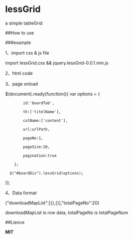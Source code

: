 # lessGrid
a simple tableGrid

##How to use

###example

1、import css & js file

  import lessGrid.css && jquery.lessGrid-0.0.1.min.js


2、html code

 <div id="boardDiv" style="margin-top:0px;"></div>

3、page onload

$(document).ready(function(){
	 var options = {
	 
			id:'boardTab',
			
			th:['titelName'],
			
			colName:['content'], 
			
			url:urlPath,
			
			pageNo:1,
			
			pageSize:20,
			
			pagination:true
			
		};
	  
	  $("#boardDiv").lessGrid(options);

});	

4、Data format

{"downloadMapList":[{},{}],"totalPageNo":20}

downloadMapList is row data,  totalPageNo is totalPageNum

##Lience

**MIT**

	
	


